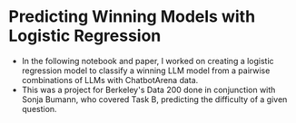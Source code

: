 # Predicting Winning Models with Logistic Regression
* In the following notebook and paper, I worked on creating a logistic regression model to classify a winning LLM model from a pairwise combinations of LLMs with ChatbotArena data.
* This was a project for Berkeley's Data 200 done in conjunction with Sonja Bumann, who covered Task B, predicting the difficulty of a given question.
